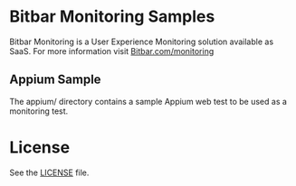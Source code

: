 
# Bitbar Monitoring Samples

Bitbar Monitoring is  a User Experience Monitoring solution available as SaaS. For more information visit [Bitbar.com/monitoring](bitbar.com/monitoring)



## Appium Sample

The appium/ directory contains a sample Appium web test to be used as a monitoring test.


# License

See the [LICENSE](LICENSE) file.
